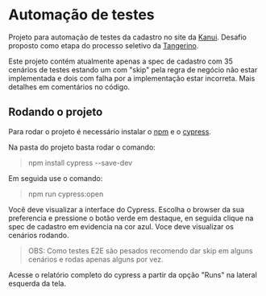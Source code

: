# Automação de testes
Projeto para automação de testes da cadastro no site da [Kanui](https://www.kanui.com.br/). 
Desafio proposto como etapa do processo seletivo da [Tangerino](https://www.linkedin.com/company/tangerino/).

Este projeto contém atualmente apenas a spec de cadastro com 35 cenários de testes estando um com "skip" pela regra de negócio não estar implementada e dois com falha por a implementação estar incorreta. Mais detalhes em comentários no código.

## Rodando o projeto
Para rodar o projeto é necessário  instalar o [npm](https://docs.npmjs.com/cli/v8/commands/npm-install) e o [cypress](https://www.cypress.io/).

Na pasta do projeto basta rodar o comando: 

> npm install cypress --save-dev

Em seguida use o comando:

> npm run cypress:open

Você deve visualizar a interface do Cypress. Escolha o browser da sua preferencia e pressione o botão verde em destaque, en seguida clique na spec de cadastro em evidencia na cor azul. Voce deve visualizar os cenários rodando. 

> OBS: Como testes E2E são pesados recomendo dar skip em alguns cenários e rodas apenas alguns por vez. 

Acesse o relatório completo do cypress a partir da opção "Runs" na lateral esquerda da tela.



